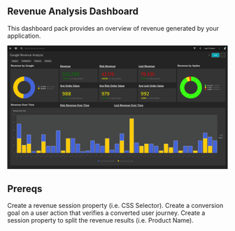 ## Revenue Analysis Dashboard
This dashboard pack provides an overview of revenue generated by your application.

![Revenue Dashboard](RAT.png)

## Prereqs
Create a revenue session property (i.e. CSS Selector).
Create a conversion goal on a user action that verifies a converted user journey.
Create a session property to split the revenue results (i.e. Product Name).
